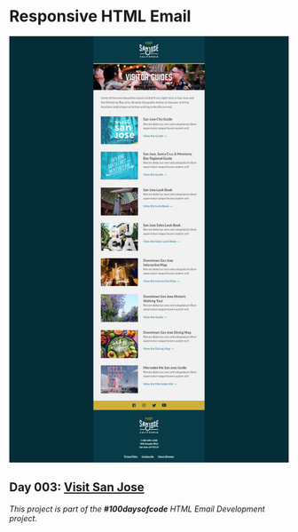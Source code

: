 # Responsive HTML Email

![Email template screenshot](screenshots/visitsanjose_desktop_ss.png)


<h2>Day 003: 
<a href="https://venuslangmuir.github.io/visit-sanjose/">Visit San Jose</a></h2>

_This project is part of the __#100daysofcode__ HTML Email Development project._